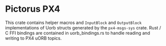 # Pictorus PX4

This crate contains helper macros and `InputBlock` and `OutputBlock` implementations of Uorb structs generated by the `px4-msgs-sys` crate. Rust / C FFI bindings are contained in uorb_bindings.rs to handle reading and writing to PX4 uORB topics.